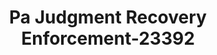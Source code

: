 ---
f_zip-code: 19056
f_state-code: PA
title: Pa Judgment Recovery Enforcement-23392
f_phone: 215-946-5063
f_city-only: Levittown
f_address: 1110 Oakland Avenue Levittown
f_location-unique-id: '23392'
slug: pa-judgment-recovery-enforcement-23392
updated-on: '2024-05-30T13:46:58.046Z'
created-on: '2024-05-30T13:36:59.803Z'
published-on: '2024-05-30T13:54:32.469Z'
f_city-state: cms/city/levittown-pa.md
f_company: cms/company/pa-judgment-recovery-enforcement.md
f_state: cms/state/pennsylvania.md
layout: '[payday-loan].html'
tags: payday-loan
---